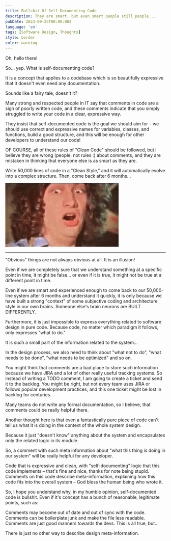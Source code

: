 ```yaml
---
title: Bullshit Of Self-Documenting Code
description: They are smart, but even smart people still people...
pubDate: 2023-09-25T00:00:00Z
language: 'en'
tags: [Software Design, Thoughts]
style: border
color: warning
---
```


Oh, hello there!

So… yep. What is self-documenting code?

It is a concept that applies to a codebase which is so beautifully expressive that it doesn't even need any documentation.

Sounds like a fairy tale, doesn't it?

Many strong and respected people in IT say that comments in code are a sign of poorly written code, and these comments indicate that you simply struggled to write your code in a clear, expressive way.

They insist that self-documented code is the goal we should aim for – we should use correct and expressive names for variables, classes, and functions, build a good structure, and this will be enough for other developers to understand our code!

OF COURSE, all of these rules of "Clean Code" should be followed, but I believe they are wrong (people, not rules :) about comments, and they are mistaken in thinking that everyone else is as smart as they are.

Write 50,000 lines of code in a "Clean Style," and it will automatically evolve into a complex structure. Then, come back after 6 months...


![Oh no](/public/images/wtf.gif)

***

"Obvious" things are not always obvious at all. It is an illusion!

Even if we are completely sure that we understand something at a specific point in time, it might be false... or even if it is true, it might not be true at a different point in time.

Even if we are smart and experienced enough to come back to our 50,000-line system after 6 months and understand it quickly, it is only because we have built a strong "context" of some subjective coding and architecture style in our own brains. Someone else's brain neurons are BUILT DIFFERENTLY.

Furthermore, it is just impossible to express everything related to software design in pure code. Because code, no matter which paradigm it follows, only expresses "what to do."

It is such a small part of the information related to the system…

In the design process, we also need to think about "what not to do", "what needs to be done", "what needs to be optimized" and so on.

You might think that comments are a bad place to store such information because we have JIRA and a lot of other really useful tracking systems. So instead of writing a TODO comment, I am going to create a ticket and send it to the backlog. You might be right, but not every team uses JIRA or follows popular development practices, and this one ticket might be lost in backlog for centuries.

Many teams do not write any formal documentation, so I believe, that comments could be really helpful there.



Another thought here is that even a fantastically pure piece of code can't tell us what it is doing in the context of the whole system design.

Because it just "doesn't know" anything about the system and encapsulates only the related logic in its module.

So, a comment with such meta information about "what this thing is doing in our system" will be really helpful for any developer.

Code that is expressive and clean, with "self-documenting" logic that this code implements – that's fine and nice, thanks for note being stupid.
Comments on this code describe meta-information, explaining how this code fits into the overall system – God bless the human being who wrote it.

So, I hope you understand why, in my humble opinion, self-documented code is bullshit. Even if it's concept has a bunch of reasonable, legitimate points, such as:

Comments may become out of date and out of sync with the code.
Comments can be boilerplate junk and make the file less readable.
Comments are just good manners towards the devs.
This is all true, but...

There is just no other way to describe design meta-information.